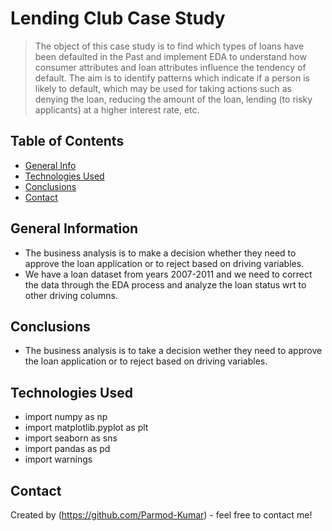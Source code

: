 # Lending Club Case Study
> The object of this case study is to find which types of loans have been defaulted in the Past and 
implement EDA to understand how consumer attributes and loan attributes influence the 
tendency of default. The aim is to identify patterns which indicate if a person is likely to default, 
which may be used for taking actions such as denying the loan, reducing the amount of the loan, 
lending (to risky applicants) at a higher interest rate, etc.


## Table of Contents
* [General Info](#general-information)
* [Technologies Used](#technologies-used)
* [Conclusions](#conclusions)
* [Contact](#contact)

<!-- You can include any other section that is pertinent to your problem -->

## General Information
- The business analysis is to make a decision whether they need to approve the loan application or to reject
  based on driving variables.
- We have a loan dataset from years 2007-2011 and we need to correct the data through the EDA process and 
  analyze the loan status wrt to other driving columns.

<!-- You don't have to answer all the questions - just the ones relevant to your project. -->

## Conclusions
- The business analysis is to take a decision wether they need to approve the loan application or to reject
  based on driving variables.

<!-- You don't have to answer all the questions - just the ones relevant to your project. -->

## Technologies Used
- import numpy as np
- import matplotlib.pyplot as plt
- import seaborn as sns
- import pandas as pd
- import warnings

<!-- As the libraries versions keep on changing, it is recommended to mention the version of library used in this project -->

## Contact
Created by (https://github.com/Parmod-Kumar) - feel free to contact me!
